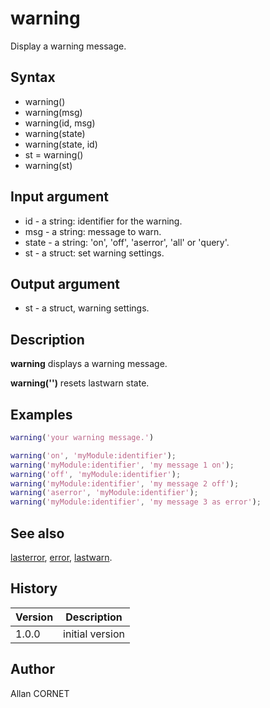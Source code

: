 # warning

Display a warning message.

## Syntax

- warning()
- warning(msg)
- warning(id, msg)
- warning(state)
- warning(state, id)
- st = warning()
- warning(st)

## Input argument

- id - a string: identifier for the warning.
- msg - a string: message to warn.
- state - a string: 'on', 'off', 'aserror', 'all' or 'query'.
- st - a struct: set warning settings.

## Output argument

- st - a struct, warning settings.

## Description

  <p><b>warning</b> displays a warning message.</p>
  <p><b>warning('')</b> resets lastwarn state.</p>

## Examples

```matlab
warning('your warning message.')
```

```matlab
warning('on', 'myModule:identifier');
warning('myModule:identifier', 'my message 1 on');
warning('off', 'myModule:identifier');
warning('myModule:identifier', 'my message 2 off');
warning('aserror', 'myModule:identifier');
warning('myModule:identifier', 'my message 3 as error');
```

## See also

[lasterror](lasterror.md), [error](error.md), [lastwarn](lastwarn.md).

## History

| Version | Description     |
| ------- | --------------- |
| 1.0.0   | initial version |

## Author

Allan CORNET
